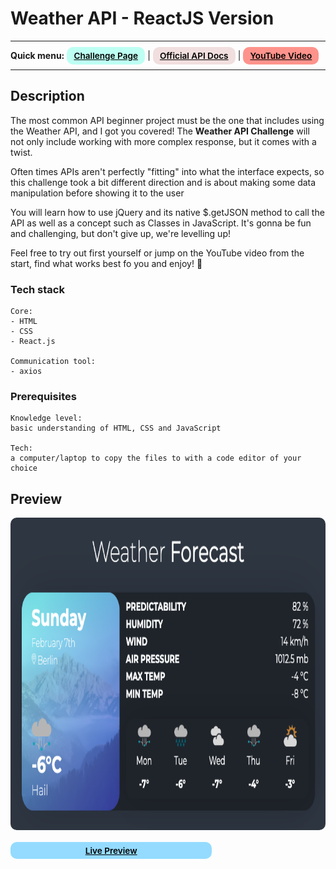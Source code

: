 # Weather API - ReactJS Version

---

<div>
<b>Quick menu:</b>
<a href="https://" target="_blank" rel="noopener noreferrer"
    style="padding:0.35rem 0.7rem;
    color: black;
    background: #BDFFF3;
    border-radius:10px;
    font-size:0.85rem;
    font-weight:600;">Challenge Page</a> |
<a href="https://www.metaweather.com/api" target="_blank" rel="noopener noreferrer"
    style="padding:0.35rem 0.7rem;
    color: black;
    background: #F1DEDE;
    border-radius:10px;
    font-size:0.85rem;
    font-weight:600;">Official API Docs</a> |
<a href="https://" target="_blank" rel="noopener noreferrer"
    style="padding:0.35rem 0.7rem;
    color: black;
    background: #FE938C;
    border-radius:10px;
    font-size:0.85rem;
    font-weight:600;">YouTube Video</a> 
</div>

---

## Description

<p>The most common API beginner project must be the one that includes using the Weather API, and I got you covered! The <b>Weather API Challenge</b> will not only include working with more complex response, but it comes with a twist.</p>

<p>Often times APIs aren't perfectly "fitting" into what the interface expects, so this challenge took a bit different direction and is about making some data manipulation before showing it to the user</p>

<p>You will learn how to use jQuery and its native $.getJSON method to call the API as well as a concept such as Classes in JavaScript. It's gonna be fun and challenging, but don't give up, we're levelling up!</p>

<p>Feel free to try out first yourself or jump on the YouTube video from the start, find what works best fo you and enjoy! 🐣
</p>

### Tech stack

```
Core:
- HTML
- CSS
- React.js

Communication tool:
- axios
```

### Prerequisites

```
Knowledge level:
basic understanding of HTML, CSS and JavaScript

Tech:
a computer/laptop to copy the files to with a code editor of your choice
```

## Preview

<img src="/preview.png" height="500" style="border-radius:10px;margin-bottom:1rem;" />

<div style="padding:0.35rem 0.7rem;
    background: #94dbff;
    border-radius:10px;
    width:300px;
    text-align:center;
    font-weight:600;
    font-size:0.85rem">
    <a style="color:black;" href="https://https://danascript.github.io/the-ultimate-api-challenge-weather/" target="_blank" rel="noopener noreferrer">Live Preview</a>
</div>
